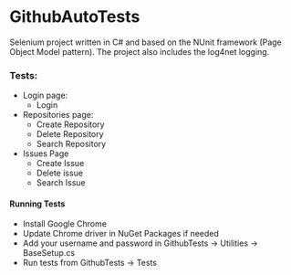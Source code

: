 # GithubAutoTests
Selenium project written in C# and based on the NUnit framework (Page Object Model pattern).
The project also includes the log4net logging.

### Tests:
- Login page:
    - Login
- Repositories page:
    - Create Repository
    - Delete Repository
    - Search Repository
- Issues Page
    - Create Issue
    - Delete issue
    - Search Issue

#### Running Tests
- Install Google Chrome
- Update Chrome driver in NuGet Packages if needed
- Add your username and password in GithubTests -> Utilities -> BaseSetup.cs
- Run tests from GithubTests -> Tests
